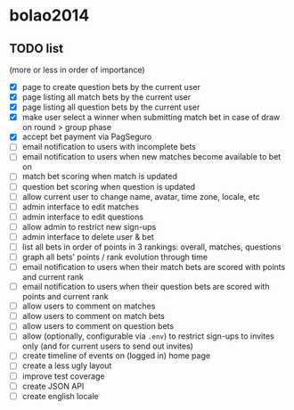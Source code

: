 # bolao2014

## TODO list

(more or less in order of importance)

- [X] page to create question bets by the current user
- [X] page listing all match bets by the current user
- [X] page listing all question bets by the current user
- [X] make user select a winner when submitting match bet in case of draw on round > group phase
- [X] accept bet payment via PagSeguro
- [ ] email notification to users with incomplete bets
- [ ] email notification to users when new matches become available to bet on
- [ ] match bet scoring when match is updated
- [ ] question bet scoring when question is updated
- [ ] allow current user to change name, avatar, time zone, locale, etc
- [ ] admin interface to edit matches
- [ ] admin interface to edit questions
- [ ] allow admin to restrict new sign-ups
- [ ] admin interface to delete user & bet
- [ ] list all bets in order of points in 3 rankings: overall, matches, questions
- [ ] graph all bets' points / rank evolution through time
- [ ] email notification to users when their match bets are scored with points and current rank
- [ ] email notification to users when their question bets are scored with points and current rank
- [ ] allow users to comment on matches
- [ ] allow users to comment on match bets
- [ ] allow users to comment on question bets
- [ ] allow (optionally, configurable via `.env`) to restrict sign-ups to invites only (and for current users to send out invites)
- [ ] create timeline of events on (logged in) home page
- [ ] create a less ugly layout
- [ ] improve test coverage
- [ ] create JSON API
- [ ] create english locale

